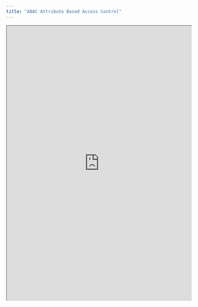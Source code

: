```yaml
---
title: "ABAC Attribute Based Access Control"
---
```



<iframe height="750" width="100%" src="https://ewelton.github.io/ktest/wiki.html#ABAC%20Attribute%20Based%20Access%20Control"></iframe>

